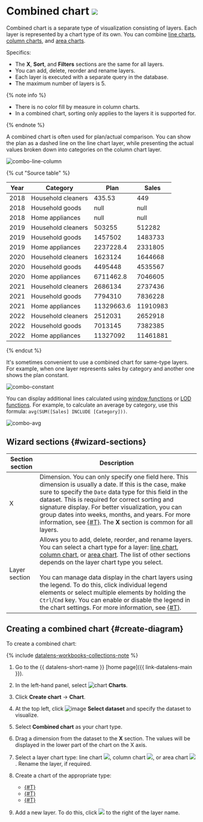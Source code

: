# Combined chart ![](../../_assets/datalens/combined.svg)

Combined chart is a separate type of visualization consisting of layers. Each layer is represented by a chart type of its own. You can combine [line charts](line-chart.md), [column charts](column-chart.md), and [area charts](area-chart.md).

Specifics:

* The **X**, **Sort**, and **Filters** sections are the same for all layers.
* You can add, delete, reorder and rename layers.
* Each layer is executed with a separate query in the database.
* The maximum number of layers is 5.

{% note info %}

* There is no color fill by measure in column charts.
* In a combined chart, sorting only applies to the layers it is supported for.

{% endnote %}

A combined chart is often used for plan/actual comparison. You can show the plan as a dashed line on the line chart layer, while presenting the actual values broken down into categories on the column chart layer.

![combo-line-column](../../_assets/datalens/visualization-ref/combined-chart/combo-line-column.png)

{% cut "Source table" %}

|Year|Category|Plan|Sales|
|-----|-----|-----|-----|
|2018|Household cleaners|435.53|449|
|2018|Household goods|null|null|
|2018|Home appliances|null|null|
|2019|Household cleaners|503255|512282|
|2019|Household goods|1457502|1483733|
|2019|Home appliances|2237228.4|2331805|
|2020|Household cleaners|1623124|1644668|
|2020|Household goods|4495448|4535567|
|2020|Home appliances|6711462.8|7046605|
|2021|Household cleaners|2686134|2737436|
|2021|Household goods|7794310|7836228|
|2021|Home appliances|11329663.6|11910983|
|2022|Household cleaners|2512031|2652918|
|2022|Household goods|7013145|7382385|
|2022|Home appliances|11327092|11461881|

{% endcut %}

It's sometimes convenient to use a combined chart for same-type layers. For example, when one layer represents sales by category and another one shows the plan constant.

![combo-constant](../../_assets/datalens/visualization-ref/combined-chart/combo-constant.png)

You can display additional lines calculated using [window functions](../../datalens/function-ref/window-functions.md) or [LOD functions](../../datalens/function-ref/aggregation-functions.md#syntax-lod). For example, to calculate an average by category, use this formula: `avg(SUM([Sales] INCLUDE [Category]))`.

![combo-avg](../../_assets/datalens/visualization-ref/combined-chart/combo-avg.png)

## Wizard sections {#wizard-sections}

Section<br/> section| Description
----- | ----
X | Dimension. You can only specify one field here. This dimension is usually a date. If this is the case, make sure to specify the `Date` data type for this field in the dataset. This is required for correct sorting and signature display. For better visualization, you can group dates into weeks, months, and years. For more information, see [{#T}](../concepts/chart/settings.md#field-settings). The **X** section is common for all layers.
Layer section | Allows you to add, delete, reorder, and rename layers. You can select a chart type for a layer: [line chart](line-chart.md), [column chart](column-chart.md), or [area chart](area-chart.md). The list of other sections depends on the layer chart type you select.<br/><br/> You can manage data display in the chart layers using the legend. To do this, click individual legend elements or select multiple elements by holding the `Ctrl`/`Cmd` key. You can enable or disable the legend in the chart settings. For more information, see [{#T}](../concepts/chart/settings.md#common-settings).

## Creating a combined chart {#create-diagram}

To create a combined chart:


{% include [datalens-workbooks-collections-note](../../_includes/datalens/operations/datalens-workbooks-collections-note-step4.md) %}


1. Go to the {{ datalens-short-name }} [home page]({{ link-datalens-main }}).
1. In the left-hand panel, select ![chart](../../_assets/console-icons/chart-column.svg) **Charts**.
1. Click **Create chart** → **Chart**.
1. At the top left, click ![image](../../_assets/console-icons/circles-intersection.svg) **Select dataset** and specify the dataset to visualize.
1. Select **Combined chart** as your chart type.
1. Drag a dimension from the dataset to the **X** section. The values will be displayed in the lower part of the chart on the X axis.
1. Select a layer chart type: line chart ![](../../_assets/datalens/line.svg), column chart ![](../../_assets/datalens/column.svg), or area chart ![](../../_assets/datalens/area.svg). Rename the layer, if required.
1. Create a chart of the appropriate type:

   * [{#T}](line-chart.md#create-diagram)
   * [{#T}](column-chart.md#create-diagram)
   * [{#T}](area-chart.md#create-diagram)

1. Add a new layer. To do this, click ![](../../_assets/console-icons/plus.svg) to the right of the layer name.
